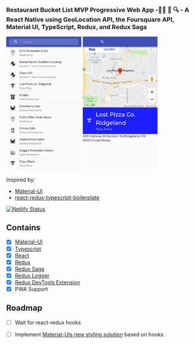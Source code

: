 ### Restaurant Bucket List MVP Progressive Web App -🍷🍤 🥡 🔍 - A React Native using GeoLocation API, the Foursquare API,  Material UI, TypeScript, Redux, and Redux Saga

<img src="https://raw.githubusercontent.com/evanmeeks/foursquare-api-test/master/assets/screen1.png" width="40%" alt="Restuarant Bucket List Screen" />
<img src="https://raw.githubusercontent.com/evanmeeks/foursquare-api-test/master/assets/screen2.png" width="40%" alt="Restuarant Bucket List Screen" />


Inspired by:
 * [Material-UI](https://github.com/mui-org/material-ui)
 * [react-redux-typescript-boilerplate](https://github.com/rokoroku/react-redux-typescript-boilerplate)

[![Netlify Status](https://api.netlify.com/api/v1/badges/cb2c37ac-6016-44e7-a7ee-c4bb6f02fbb8/deploy-status)](https://app.netlify.com/sites/foursquare-test/deploys)

## Contains

- [x] [Material-UI](https://github.com/mui-org/material-ui)
- [x] [Typescript](https://www.typescriptlang.org/)
- [x] [React](https://facebook.github.io/react/)
- [x] [Redux](https://github.com/reactjs/redux)
- [x] [Redux Saga](https://github.com/redux-saga/redux-saga)
- [x] [Redux Logger](https://github.com/LogRocket/redux-logger)
- [x] [Redux DevTools Extension](https://github.com/zalmoxisus/redux-devtools-extension)
- [x] PWA Support

## Roadmap

- [ ] Wait for react-redux hooks
- [ ] Implement [Material-UIs new styling solution](https://material-ui.com/css-in-js/basics/) based on hooks 


 
 
 
